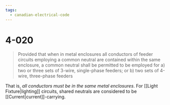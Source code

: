 ```yaml
---
tags:
  - canadian-electrical-code
---
```

# 4-020
> Provided that when in metal enclosures all conductors of feeder circuits employing a common neutral are contained within the same enclosure, a common neutral shall be permitted to be employed for
> 	a) two or three sets of 3-wire, single-phase feeders; or
> 	b) two sets of 4-wire, three-phase feeders

That is, *all conductors must be in the same metal enclosures*. For [[Light Fixture|lighting]] circuits, shared neutrals are considered to be [[Current|current]]-carrying.